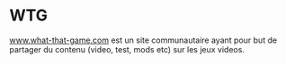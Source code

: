 # WTG
www.what-that-game.com est un site communautaire ayant pour but de partager du contenu (video, test, mods etc) sur les jeux videos.